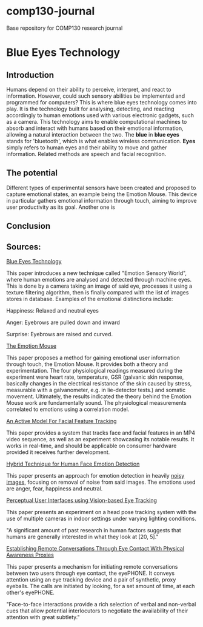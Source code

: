 # comp130-journal
Base repository for COMP130 research journal

# Blue Eyes Technology

## Introduction
Humans depend on their ability to perceive, interpret, and react to information. However, could such sensory abilities be implemented and programmed for computers? This is where blue eyes technology comes into play. It is the technology built for analysing, detecting, and reacting accordingly to human emotions used with various electronic gadgets, such as a camera. This technology aims to enable computational machines to absorb and interact with humans based on their emotional information, allowing a natural interaction between the two. The **blue** in **blue eyes** stands for 'bluetooth', which is what enables wireless communication. **Eyes** simply refers to human eyes and their ability to move and gather information. Related methods are speech and facial recognition. 

## The potential
Different types of experimental sensors have been created and proposed to capture emotional states, an example being the Emotion Mouse. This device in particular gathers emotional information through touch, aiming to improve user productivity as its goal. Another one is 

## Conclusion


## Sources:

[Blue Eyes Technology](http://ieeexplore.ieee.org.ezproxy.falmouth.ac.uk/stamp/stamp.jsp?arnumber=6693995)

This paper introduces a new technique called "Emotion Sensory World", where human emotions are analysed and detected through machine eyes. This is done by a camera taking an image of said eye, processes it using a texture filtering algorithm, then is finally compared with the list of images stores in database. Examples of the emotional distinctions include: 

Happiness: Relaxed and neutral eyes

Anger: Eyebrows are pulled down and inward

Surprise: Eyebrows are raised and curved.


[The Emotion Mouse](https://pdfs.semanticscholar.org/91d8/2d479b4469cfc8b2c52005a3f8bbf7d28aae.pdf)

This paper proposes a method for gaining emotional user information through touch, the Emotion Mouse. It provides both a theory and experimentation. The four physiological readings measured during the experiment were heart rate, temperature, GSR (galvanic skin response, basically changes in the electrical resistance of the skin caused by stress, measurable with a galvanometer, e.g. in lie-detector tests.) and somatic movement. Ultimately, the results indicated the theory behind the Emotion Mouse work are fundamentally sound. The physiological measurements correlated to emotions using a correlation model.


[An Active Model For Facial Feature Tracking](http://citeseerx.ist.psu.edu/viewdoc/download?doi=10.1.1.29.1837&rep=rep1&type=pdf)

This paper provides a system that tracks face and facial features in an MP4 video sequence, as well as an experiment showcasing its notable results. It works in real-time, and should be applicable on consumer hardware provided it receives further development.


[Hybrid Technique for Human Face Emotion Detection](http://ijsetr.com/uploads/435621IJSETR4235-180.pdf)

This paper presents an approach for emotion detection in heavily [noisy images](https://en.wikipedia.org/wiki/Image_noise), focusing on removal of noise from said images. The emotions used are anger, fear, happiness and neutral.


[Perceptual User Interfaces using Vision-based Eye Tracking](http://www.cc.gatech.edu/cpl/projects/multicameyetracking/papers/PrePrint.pdf)

This paper presents an experiment on a head pose tracking system with the use of multiple cameras in indoor settings under varying lighting conditions. 

"A significant amount of past research in human factors suggests that humans are generally interested in what they look at [20, 5]."


[Establishing Remote Conversations Through Eye Contact With Physical Awareness Proxies](https://static1.squarespace.com/static/519d10a2e4b090350a2b66a0/t/51e5525be4b0ead5a3b6de6c/1373983323680/p948-jabarin.pdf)

This paper presents a mechanism for initiating remote conversations between two users through eye contact, the eyePHONE. It conveys attention using an eye tracking device and a pair of synthetic, proxy eyeballs. The calls are initiated by looking, for a set amount of time, at each other's eyePHONE.

"Face-to-face interactions provide a rich selection of verbal and non-verbal cues that allow potential interlocutors to negotiate the availability of their attention with great subtlety."

